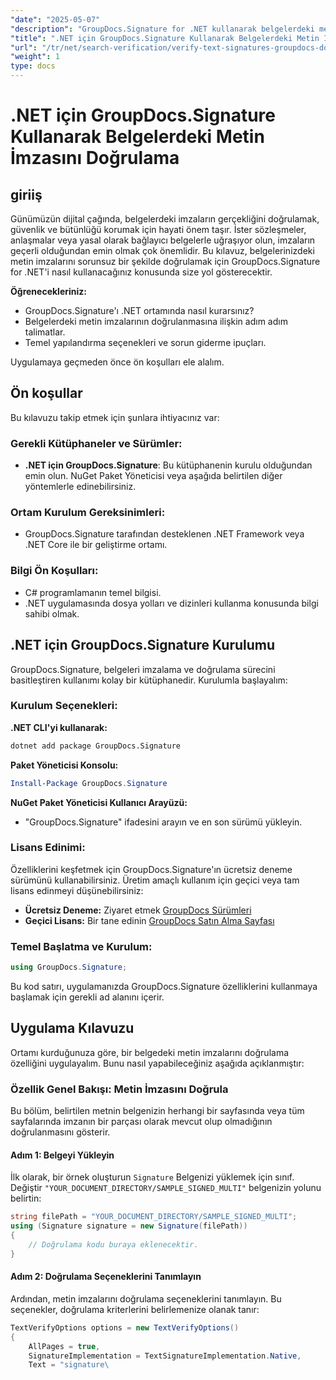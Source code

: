 ```yaml
---
"date": "2025-05-07"
"description": "GroupDocs.Signature for .NET kullanarak belgelerdeki metin imzalarının nasıl doğrulanacağını öğrenin. Bu kılavuz, kurulum, adım adım doğrulama ve pratik uygulamaları kapsar."
"title": ".NET için GroupDocs.Signature Kullanarak Belgelerdeki Metin İmzaları Nasıl Doğrulanır?"
"url": "/tr/net/search-verification/verify-text-signatures-groupdocs-dotnet/"
"weight": 1
type: docs
---
```

# .NET için GroupDocs.Signature Kullanarak Belgelerdeki Metin İmzasını Doğrulama

## giriiş

Günümüzün dijital çağında, belgelerdeki imzaların gerçekliğini doğrulamak, güvenlik ve bütünlüğü korumak için hayati önem taşır. İster sözleşmeler, anlaşmalar veya yasal olarak bağlayıcı belgelerle uğraşıyor olun, imzaların geçerli olduğundan emin olmak çok önemlidir. Bu kılavuz, belgelerinizdeki metin imzalarını sorunsuz bir şekilde doğrulamak için GroupDocs.Signature for .NET'i nasıl kullanacağınız konusunda size yol gösterecektir.

**Öğrenecekleriniz:**
- GroupDocs.Signature'ı .NET ortamında nasıl kurarsınız?
- Belgelerdeki metin imzalarının doğrulanmasına ilişkin adım adım talimatlar.
- Temel yapılandırma seçenekleri ve sorun giderme ipuçları.

Uygulamaya geçmeden önce ön koşulları ele alalım.

## Ön koşullar

Bu kılavuzu takip etmek için şunlara ihtiyacınız var:

### Gerekli Kütüphaneler ve Sürümler:
- **.NET için GroupDocs.Signature**: Bu kütüphanenin kurulu olduğundan emin olun. NuGet Paket Yöneticisi veya aşağıda belirtilen diğer yöntemlerle edinebilirsiniz.

### Ortam Kurulum Gereksinimleri:
- GroupDocs.Signature tarafından desteklenen .NET Framework veya .NET Core ile bir geliştirme ortamı.

### Bilgi Ön Koşulları:
- C# programlamanın temel bilgisi.
- .NET uygulamasında dosya yolları ve dizinleri kullanma konusunda bilgi sahibi olmak.

## .NET için GroupDocs.Signature Kurulumu

GroupDocs.Signature, belgeleri imzalama ve doğrulama sürecini basitleştiren kullanımı kolay bir kütüphanedir. Kurulumla başlayalım:

### Kurulum Seçenekleri:

**.NET CLI'yi kullanarak:**
```bash
dotnet add package GroupDocs.Signature
```

**Paket Yöneticisi Konsolu:**
```powershell
Install-Package GroupDocs.Signature
```

**NuGet Paket Yöneticisi Kullanıcı Arayüzü:**
- "GroupDocs.Signature" ifadesini arayın ve en son sürümü yükleyin.

### Lisans Edinimi:

Özelliklerini keşfetmek için GroupDocs.Signature'ın ücretsiz deneme sürümünü kullanabilirsiniz. Üretim amaçlı kullanım için geçici veya tam lisans edinmeyi düşünebilirsiniz:
- **Ücretsiz Deneme:** Ziyaret etmek [GroupDocs Sürümleri](https://releases.groupdocs.com/signature/net/)
- **Geçici Lisans:** Bir tane edinin [GroupDocs Satın Alma Sayfası](https://purchase.groupdocs.com/temporary-license/)

### Temel Başlatma ve Kurulum:

```csharp
using GroupDocs.Signature;
```

Bu kod satırı, uygulamanızda GroupDocs.Signature özelliklerini kullanmaya başlamak için gerekli ad alanını içerir.

## Uygulama Kılavuzu

Ortamı kurduğunuza göre, bir belgedeki metin imzalarını doğrulama özelliğini uygulayalım. Bunu nasıl yapabileceğiniz aşağıda açıklanmıştır:

### Özellik Genel Bakışı: Metin İmzasını Doğrula
Bu bölüm, belirtilen metnin belgenizin herhangi bir sayfasında veya tüm sayfalarında imzanın bir parçası olarak mevcut olup olmadığının doğrulanmasını gösterir.

#### Adım 1: Belgeyi Yükleyin
İlk olarak, bir örnek oluşturun `Signature` Belgenizi yüklemek için sınıf. Değiştir `"YOUR_DOCUMENT_DIRECTORY/SAMPLE_SIGNED_MULTI"` belgenizin yolunu belirtin:

```csharp
string filePath = "YOUR_DOCUMENT_DIRECTORY/SAMPLE_SIGNED_MULTI";
using (Signature signature = new Signature(filePath))
{
    // Doğrulama kodu buraya eklenecektir.
}
```

#### Adım 2: Doğrulama Seçeneklerini Tanımlayın
Ardından, metin imzalarını doğrulama seçeneklerini tanımlayın. Bu seçenekler, doğrulama kriterlerini belirlemenize olanak tanır:

```csharp
TextVerifyOptions options = new TextVerifyOptions()
{
    AllPages = true,
    SignatureImplementation = TextSignatureImplementation.Native,
    Text = "signature\
